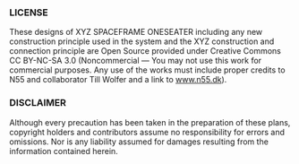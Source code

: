 ### LICENSE
These designs of XYZ SPACEFRAME ONESEATER including any new
construction principle used in the system and the XYZ construction and connection principle are Open Source provided under Creative Commons CC BY-NC-SA 3.0 (Noncommercial — You may not use this work for commercial purposes. Any use of the works must include proper credits to N55 and collaborator Till Wolfer and a link to www.n55.dk).

### DISCLAIMER
Although every precaution has been taken in the preparation of these plans, copyright holders and contributors assume no responsibility for errors and omissions. Nor is any liability assumed for damages resulting from the information contained herein.
